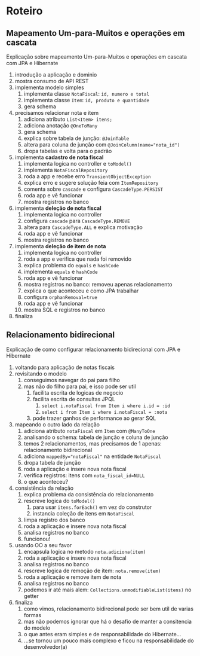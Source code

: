 # Roteiro

## Mapeamento Um-para-Muitos e operações em cascata

Explicação sobre mapeamento Um-para-Muitos e operações em cascata com JPA e Hibernate

1. introdução a aplicação e dominio
2. mostra consumo de API REST
3. implementa modelo simples
   1. implementa classe `NotaFiscal`: `id, numero e total`
   2. implementa classe `Item`: `id, produto e quantidade`
   3. gera schema
4. precisamos relacionar nota e item
   1. adiciona atributo `List<Item> itens;`
   2. adiciona anotação `@OneToMany`
   3. gera schema
   4. explica sobre tabela de junção: `@JoinTable`
   5. altera para coluna de junção com `@JoinColumn(name="nota_id")`
   6. dropa tabelas e volta para o padrão
5. implementa **cadastro de nota fiscal**
   1. implementa logica no controller e `toModel()`
   2. implementa `NotaFiscalRepository`
   3. roda a app e recebe erro `TransientObjectException`
   4. explica erro e sugere solução feia com `ItemRepository`
   5. comenta sobre `cascade` e configura `CascadeType.PERSIST`
   6. roda app e vê funcionar
   7. mostra registros no banco
6. implementa **deleção de nota fiscal**
   1. implementa logica no controller
   2. configura `cascade` para `CascadeType.REMOVE`
   3. altera para `CascadeType.ALL` e explica motivação
   4. roda app e vê funcionar 
   5. mostra registros no banco
7. implementa **deleção de item de nota**
   1. implementa logica no controller
   2. roda a app e verifica que nada foi removido
   3. explica problema do `equals` e `hashCode`
   4. implementa `equals` e `hashCode`
   5. roda app e vê funcionar
   6. mostra registros no banco: removeu apenas relacionamento
   7. explica o que aconteceu e como JPA trabalhar
   8. configura `orphanRemoval=true`
   9. roda app e vê funcionar
   10. mostra SQL e registros no banco
8. finaliza

## Relacionamento bidirecional

Explicação de como configurar relacionamento bidirecional com JPA e Hibernate

1. voltando para aplicação de notas fiscais
2. revisitando o modelo
   1. conseguimos navegar do pai para filho
   2. mas não do filho para pai, e isso pode ser util
      1. facilita escrita de logicas de negocio
      2. facilita escrita de consultas JPQL
         1. `select i.notaFiscal from Item i where i.id = :id`
         2. `select i from Item i where i.notaFiscal = :nota`
      3. pode trazer ganhos de performance ao gerar SQL
3. mapeando o outro lado da relação
   1. adiciona atributo `notaFiscal` em `Item` com `@ManyToOne`
   2. analisando o schema: tabela de junção e coluna de junção
   3. temos 2 relacionamentos, mas precisamos de 1 apenas: relacionamento bidirecional
   4. adiciona `mappedBy="notaFiscal"` na entidade `NotaFiscal`
   5. dropa tabela de junção
   6. roda a aplicação e insere nova nota fiscal
   7. verifica registros: itens com `nota_fiscal_id=NULL`
   8. o que aconteceu?
4. consistência da relação
   1. explica problema da consistência do relacionamento
   2. rescreve logica do `toModel()`
      1. para usar `itens.forEach()` em vez do construtor
      2. instancia coleção de itens em `NotaFiscal`
   3. limpa registro dos banco
   4. roda a aplicação e insere nova nota fiscal
   5. analisa registros no banco
   6. funcionou!
5. usando OO a seu favor
   1. encapsula logica no metodo `nota.adiciona(item)`
   2. roda a aplicação e insere nova nota fiscal
   3. analisa registros no banco
   4. rescreve logica de remoção de item: `nota.remove(item)`
   5. roda a aplicação e remove item de nota
   6. analisa registros no banco
   7. podemos ir até mais alem: `Collections.unmodifiableList(itens)` no getter
6. finaliza
   1. como vimos, relacionamento bidirecional pode ser bem util de varias formas
   2. mas não podemos ignorar que há o desafio de manter a consitencia do modelo
   3. o que antes eram simples e de responsabilidade do Hibernate...
   4. ...se tornou um pouco mais complexo e ficou na responsabilidade do desenvolvedor(a)
      